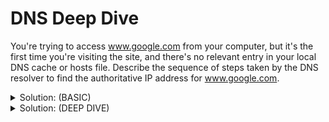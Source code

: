 # DNS Deep Dive

You're trying to access www.google.com from your computer, but it's the first time you're visiting the site, and there's no relevant entry in your local DNS cache or hosts file. Describe the sequence of steps taken by the DNS resolver to find the authoritative IP address for www.google.com.

<details>
<summary>Solution: (BASIC) </summary>

1. **Query to Resolver:** The query for www.google.com is sent to the DNS resolver, typically running on a home router or within an ISP.
2. **Root Zone Query:** The resolver, finding no cached entry, queries the root zone servers for .com TLD information.
3. **.com TLD Nameservers:** The root zone directs the resolver to the .com TLD nameservers, managed by Verisign.
4. **Query to .com TLD Nameservers:** The resolver queries one of the .com TLD nameservers for information about google.com.
5. **google.com Nameservers:** The .com TLD nameserver provides the DNS resolver with the nameservers for google.com (e.g., `ns-81.awsdns-10.com`, `ns-659.awsdns-18.net`).
6. **Authoritative Response:** The resolver then queries these nameservers for www.google.com, receiving an authoritative response with the IP address(es).
7. **Caching the Response:** The resolver caches this response for future queries.
8. **Final Step:** The resolver returns the IP address to the local machine, allowing the computer to access www.google.com.

This sequence is known as "walking the DNS tree," and it demonstrates how DNS queries progressively narrow down to the specific zone holding the required records.
</details>


<details>
<summary>Solution: (DEEP DIVE)</summary>

- So in simple, we have a client and it wants to access [google.com](http://google.com). and we need the IP address or addresses which we can connect to in order to access google. Somewhere in the world there is a DNS zone for google.com which has these and contains the records, which links [www.google.com](http://www.google.com) to 1 or more IPs .How do we find this zone
    - That’s what DNS does. It’s the job of DNS which allows you to locate the specific DNS zone and get a query response from the authoritative zone which hosts the DNS records you need
- DNS is huge global distributed database containing lots of DNS records and the function of DNS is to allow you to locate the specific zone which can give you an authoritative answer.
- **Example of a query within DNS:** >> like the Google.com question
    - Imagine we are querying www.google.com. First thing to check is the local DNS cache and hostsfile on the local machine. The hosts file is a static mapping of names to IPs and overrides DNS. Assuming the local client isn’t aware of the DNS name, then next step:
    - A resolver comes in here. A resolver is a type of DNS server often running  on a home router or within an ISP and it will do the query on our behalf. So we send the query to the DNS resolve and it will query for you. The resolver also has a local cache which is used to speed up DNS queries. So if someone has queried [google.com](http://google.com) before, it might be able to return a non-authoritative answer aka local cached response. Assume now there is no cached entry for google.com, then the resolve queries the root zone via one of the root servers. Every DNS server will have these IPs hardcoded and this list is maintained by the OS vendor. The DNS root won’t be able to answer us coz it isn’t aware of google.com but it can help us get closer
    - The root zone contains the records of a .com specifically nameserver records which point at the nameservers for the .com TLD and it returns .com NS
    - So now the DNS resolver can now query one of the .com TLD NS for [www.google.com](http://www.google.com). Assuming that the google.com domain has been registered, the .com zone will contain entries for google.com. Then the details of google.com NS are returned to the DNS resolver. The resolver can now move on:
    - The DNS resolve now queries the [google.com](http://google.com) NS for [www.google.com](http://www.google.com) and because these NS are authoritative for this domains as they host the zone and zonefile for this domain and they’re pointed at by the .com TLD zone, they can return an authoritative response back to the resolver.
    - Now the DNS resolver caches the result in order to improve performance
    - Now the DNS resolver caches the result in order to improve performance for future queries.
    - And this DNS resolver returns the result to our local machine. This is how every DNS query works.
    - Note: No one single Nameserver has all the answers, not even the root NS. But, every query gives you the next step and takes you closer to your query.
        - The root gives you the .com NS, the .com NS gives you the [google](http://google.com)x.com NS, and the google.com NS can give you an authoritative answer
    - This DNS process is also known as “Walking the (”DNS”) tree”
    - This process is on a high level.
- **A bit deeper**
    - Start with root zone when the DNS resolver is querying the root zone. The root zone doesn’t have the info needed but it does know which NS handles .com NS so it can provide this. These NS are run by Verisign which manages the .com TLD. These NS host the .com zone file.
    - We can now query the .com zone. We can’t get answer directly from here but it does know which NS are authoritative for [google.com](http://google.com). These are the network addresses of the servers which host the google.com zone and this is authoritative. This gives us what we need (they look like `[ns-81.awsdns-10.com](http://ns-81.awsdns-10.com)` , `[ns-659.awsdns-18.net](http://ns-659.awsdns-18.net)` etc
    - The above are not IPs, they are another DNS name. This is a CNAME record. To get the IP address for this, you follow the same process again.
</details>
